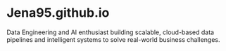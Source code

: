 # Jena95.github.io
Data Engineering and AI enthusiast building scalable, cloud-based data pipelines and intelligent systems to solve real-world business challenges.
